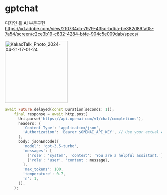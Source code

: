 # gptchat  
디자인 틀 AI 부분구현  
https://xd.adobe.com/view/2f0734cb-7979-435c-bdba-be382d89fa05-7a54/screen/c2ce3b19-c832-4284-bbfe-904c5e009dab/specs/  

<img width="200" alt="KakaoTalk_Photo_2024-04-21-17-01-24" src="https://github.com/alscks6521/ai-chat-service/assets/112923685/49d42930-e479-49a3-9e19-a0705a92bd7f">

```dart 
await Future.delayed(const Duration(seconds: 1));
    final response = await http.post(
      Uri.parse('https://api.openai.com/v1/chat/completions'),
      headers: {
        'Content-Type': 'application/json',
        'Authorization': 'Bearer $OPENAI_API_KEY', // Use your actual API key
      },
      body: jsonEncode({
        'model': 'gpt-3.5-turbo',
        'messages': [
          {'role': 'system', 'content': 'You are a helpful assistant.'},
          {'role': 'user', 'content': message},
        ],
        'max_tokens': 100,
        'temperature': 0.7,
        'n': 1,
      }),
    );
```
